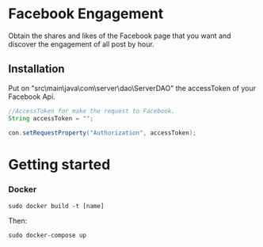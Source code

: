 # Facebook Engagement
Obtain the shares and likes of the Facebook page that you want and discover the engagement of all post by hour.
## Installation
Put on "src\main\java\com\server\dao\ServerDAO" the accessToken of your Facebook Api.
```java
//AccessToken for make the request to Facebook.
String accessToken = "";
					
con.setRequestProperty("Authorization", accessToken);
```
# Getting started

### Docker
```
sudo docker build -t [name]
```
Then:
```
sudo docker-compose up
```
